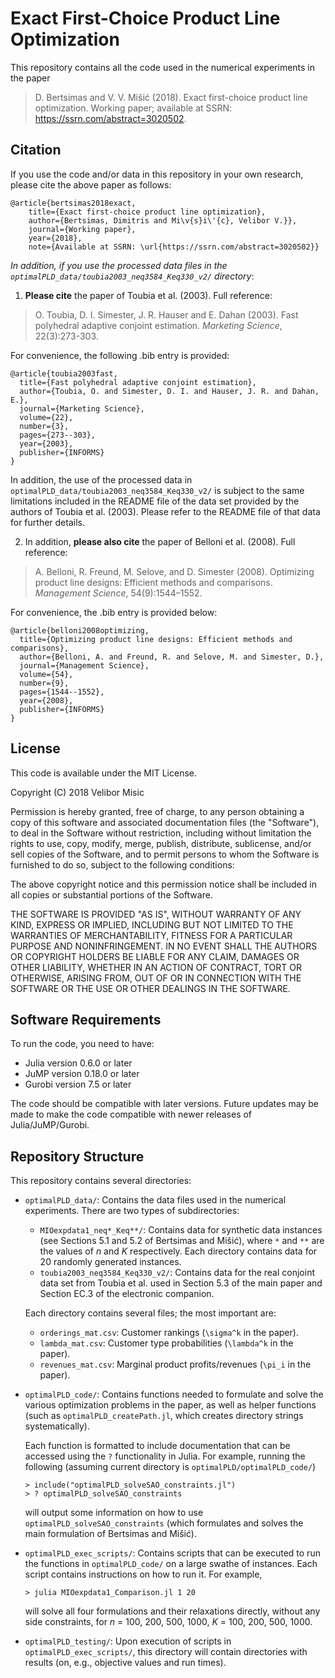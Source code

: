 # Exact First-Choice Product Line Optimization

This repository contains all the code used in the numerical experiments in the paper

> D. Bertsimas and V. V. Mišić (2018). Exact first-choice product line optimization. Working paper; available at SSRN: https://ssrn.com/abstract=3020502. 

## Citation

If you use the code and/or data in this repository in your own research, please cite the above paper as follows:

```
@article{bertsimas2018exact,
	title={Exact first-choice product line optimization},
	author={Bertsimas, Dimitris and Mi\v{s}i\'{c}, Velibor V.}},
	journal={Working paper},
	year={2018},
	note={Available at SSRN: \url{https://ssrn.com/abstract=3020502}}
```

*In addition, if you use the processed data files in the `optimalPLD_data/toubia2003_neq3584_Keq330_v2/` directory*: 
1. **Please cite** the paper of Toubia et al. (2003). Full reference: 
  > O. Toubia, D. I. Simester, J. R. Hauser and E. Dahan (2003). Fast polyhedral adaptive conjoint estimation. *Marketing Science*, 22(3):273-303. 

  For convenience, the following .bib entry is provided:
  ```
  @article{toubia2003fast,
	title={Fast polyhedral adaptive conjoint estimation},
	author={Toubia, O. and Simester, D. I. and Hauser, J. R. and Dahan, E.},
	journal={Marketing Science},
	volume={22},
	number={3},
	pages={273--303},
	year={2003},
	publisher={INFORMS}
  }
  ```
  In addition, the use of the processed data in `optimalPLD_data/toubia2003_neq3584_Keq330_v2/` is subject to the same limitations included in the README file of the data set provided by the authors of Toubia et al. (2003). Please refer to the README file of that data for further details.

2. In addition, **please also cite** the paper of Belloni et al. (2008). Full reference: 
  > A. Belloni, R. Freund, M. Selove, and D. Simester (2008). Optimizing product line designs: Efficient methods and comparisons. *Management Science*, 54(9):1544–1552. 

  For convenience, the .bib entry is provided below:
  ```
@article{belloni2008optimizing,
	title={Optimizing product line designs: Efficient methods and comparisons},
	author={Belloni, A. and Freund, R. and Selove, M. and Simester, D.},
	journal={Management Science},
	volume={54},
	number={9},
	pages={1544--1552},
	year={2008},
	publisher={INFORMS}
}
  ```

## License 

This code is available under the MIT License.

Copyright (C) 2018 Velibor Misic

Permission is hereby granted, free of charge, to any person obtaining a copy
of this software and associated documentation files (the "Software"), to deal
in the Software without restriction, including without limitation the rights
to use, copy, modify, merge, publish, distribute, sublicense, and/or sell
copies of the Software, and to permit persons to whom the Software is
furnished to do so, subject to the following conditions:

The above copyright notice and this permission notice shall be included in all
copies or substantial portions of the Software.

THE SOFTWARE IS PROVIDED "AS IS", WITHOUT WARRANTY OF ANY KIND, EXPRESS OR
IMPLIED, INCLUDING BUT NOT LIMITED TO THE WARRANTIES OF MERCHANTABILITY,
FITNESS FOR A PARTICULAR PURPOSE AND NONINFRINGEMENT. IN NO EVENT SHALL THE
AUTHORS OR COPYRIGHT HOLDERS BE LIABLE FOR ANY CLAIM, DAMAGES OR OTHER
LIABILITY, WHETHER IN AN ACTION OF CONTRACT, TORT OR OTHERWISE, ARISING FROM,
OUT OF OR IN CONNECTION WITH THE SOFTWARE OR THE USE OR OTHER DEALINGS IN THE
SOFTWARE.

## Software Requirements

To run the code, you need to have:
+ Julia version 0.6.0 or later
+ JuMP version 0.18.0 or later
+ Gurobi version 7.5 or later

The code should be compatible with later versions. Future updates may be made to make the code compatible with newer releases of Julia/JuMP/Gurobi.


## Repository Structure

This repository contains several directories:

+ `optimalPLD_data/`: Contains the data files used in the numerical experiments. There are two types of subdirectories:
  + `MIOexpdata1_neq*_Keq**/`: Contains data for synthetic data instances (see Sections 5.1 and 5.2 of Bertsimas and Mišić), where `*` and `**` are the values of *n* and *K* respectively. Each directory contains data for 20 randomly generated instances.
  + `toubia2003_neq3584_Keq330_v2/`: Contains data for the real conjoint data set from Toubia et al. used in Section 5.3 of the main paper and Section EC.3 of the electronic companion.

  Each directory contains several files; the most important are:
  + `orderings_mat.csv`: Customer rankings (`\sigma^k` in the paper).
  + `lambda_mat.csv`: Customer type probabilities (`\lambda^k` in the paper).
  + `revenues_mat.csv`: Marginal product profits/revenues (`\pi_i` in the paper).

+ `optimalPLD_code/`: Contains functions needed to formulate and solve the various optimization problems in the paper, as well as helper functions (such as `optimalPLD_createPath.jl`, which creates directory strings systematically).

  Each function is formatted to include documentation that can be accessed using the `?` functionality in Julia. For example, running the following (assuming current directory is `optimalPLD/optimalPLD_code/`)
  ```
  > include("optimalPLD_solveSAO_constraints.jl")
  > ? optimalPLD_solveSAO_constraints
  ```
  will output some information on how to use `optimalPLD_solveSAO_constraints` (which formulates and solves the main formulation of Bertsimas and Mišić). 

+ `optimalPLD_exec_scripts/`: Contains scripts that can be executed to run the functions in `optimalPLD_code/` on a large swathe of instances. Each script contains instructions on how to run it. For example, 

  ``` 
  > julia MIOexpdata1_Comparison.jl 1 20 
  ```

  will solve all four formulations and their relaxations directly, without any side constraints, for *n* = 100, 200, 500, 1000, *K* = 100, 200, 500, 1000.
+ `optimalPLD_testing/`: Upon execution of scripts in `optimalPLD_exec_scripts/`, this  directory will contain directories with results (on, e.g., objective values and run times). 



